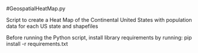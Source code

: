 #GeospatialHeatMap.py

Script to create a Heat Map of the Continental United States with population data for each US state and shapefiles

Before running the Python script, install library requirements by running:
pip install -r requirements.txt

